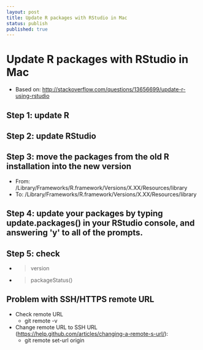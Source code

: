 ```yaml
---
layout: post
title: Update R packages with RStudio in Mac
status: publish
published: true
---
```

 
# Update R packages with RStudio in Mac
 
* Based on: http://stackoverflow.com/questions/13656699/update-r-using-rstudio
 
## Step 1: update R
## Step 2: update RStudio
## Step 3: move the packages from the old R installation into the new version
* From: /Library/Frameworks/R.framework/Versions/X.XX/Resources/library
* To: /Library/Frameworks/R.framework/Versions/X.XX/Resources/library
 
## Step 4: update your packages by typing update.packages() in your RStudio console, and answering 'y' to all of the prompts.
## Step 5: check 
* > version
* > packageStatus()
 
## Problem with SSH/HTTPS remote URL
* Check remote URL
    + git remote -v
* Change remote URL to SSH URL (https://help.github.com/articles/changing-a-remote-s-url/):
    + git remote set-url origin <new URL>
    
    
